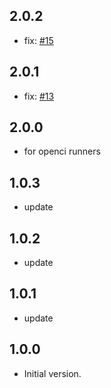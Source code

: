 ## 2.0.2
- fix: [#15](https://github.com/open-ci-io/openci/issues/15)

## 2.0.1
- fix: [#13](https://github.com/open-ci-io/openci/issues/13)

## 2.0.0
- for openci runners

## 1.0.3

- update

## 1.0.2

- update

## 1.0.1

- update

## 1.0.0

- Initial version.
